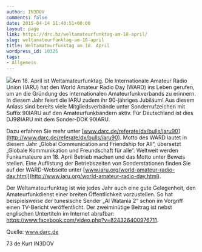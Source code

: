 ```yaml
---
author: IN3DOV
comments: false
date: 2015-04-14 11:40:51+00:00
layout: page
link: https://drc.bz/weltamateurfunktag-am-18-april/
slug: weltamateurfunktag-am-18-april
title: Weltamateurfunktag am 18. April
wordpress_id: 10325
tags:
- Allgemein
---
```


[![](http://www.darc.de/typo3temp/pics/698a1c7b2b.jpg)](http://www.darc.de/uploads/pics/ward2015.jpg)Am 18. April ist Weltamateurfunktag. Die Internationale Amateur Radio Union (IARU) hat den World Amateur Radio Day (WARD) ins Leben gerufen, um an die Gründung des internationalen Amateurfunkverbands zu erinnern. In diesem Jahr feiert die IARU zudem ihr 90-jähriges Jubiläum! Aus diesem Anlass sind bereits viele Mitgliedsverbände unter Sonderrufzeichen mit Suffix 90IARU auf den Amateurfunkbändern aktiv. Für Deutschland ist dies DJ9ØIARU mit dem Sonder-DOK 90IARU.

Dazu erfahren Sie mehr unter [www.darc.de/referate/dx/bulls/iaru90](http://www.darc.de/referate/dx/bulls/iaru90). Motto des WARD lautet in diesem Jahr „Global Communication and Friendship for All“, übersetzt „Globale Kommunikation und Freundschaft für alle“. Weltweit werden Funkamateure am 18. April Betrieb machen und das Motto unter Beweis stellen. Eine Auflistung der Betriebszeiten von Sonderstationen finden Sie auf der WARD-Webseite unter [www.iaru.org/world-amateur-radio-day.html](http://www.iaru.org/world-amateur-radio-day.html).

Der Weltamateurfunktag ist wie jedes Jahr auch eine gute Gelegenheit, den Amateurfunkdienst einer breiten Öffentlichkeit vorzustellen. So hat beispielsweise der tunesische Sender „Al Watania 2“ schon im Vorgriff einen TV-Bericht veröffentlicht. Der zweiminütige Beitrag ist nebst englischen Untertiteln im Internet abrufbar: https://www.facebook.com/video.php?v=824326400976711.


Quelle: www.darc.de







73 de Kurt IN3DOV
